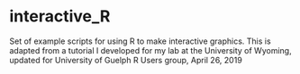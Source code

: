 # interactive_R
Set of example scripts for using R to make interactive graphics. This is adapted from a tutorial I developed for my lab at the University of Wyoming, updated for University of Guelph R Users group, April 26, 2019
